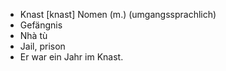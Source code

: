 - Knast [knast] Nomen (m.) (umgangssprachlich)
- Gefängnis
- Nhà tù
- Jail, prison
- Er war ein Jahr im Knast.